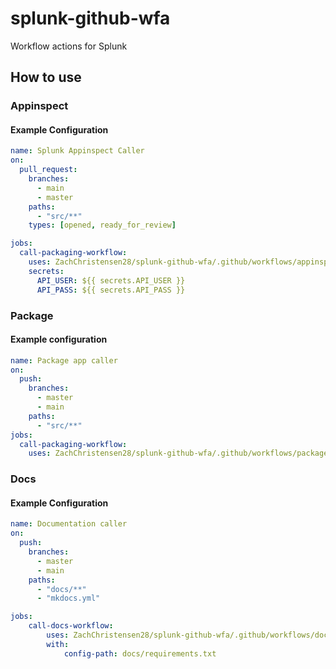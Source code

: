 # splunk-github-wfa

Workflow actions for Splunk

## How to use

### Appinspect

#### Example Configuration

```yaml
name: Splunk Appinspect Caller
on:
  pull_request:
    branches:
      - main
      - master
    paths:
      - "src/**"
    types: [opened, ready_for_review]

jobs:
  call-packaging-workflow:
    uses: ZachChristensen28/splunk-github-wfa/.github/workflows/appinspect.yml@154fb6bd5201e90183c99b40661cb931d61781b4
    secrets:
      API_USER: ${{ secrets.API_USER }}
      API_PASS: ${{ secrets.API_PASS }}
```

### Package

#### Example configuration

```yaml
name: Package app caller
on:
  push:
    branches:
      - master
      - main
    paths:
      - "src/**"
jobs:
  call-packaging-workflow:
    uses: ZachChristensen28/splunk-github-wfa/.github/workflows/package-app.yml@154fb6bd5201e90183c99b40661cb931d61781b4
```

### Docs

#### Example Configuration

```yaml
name: Documentation caller
on:
  push:
    branches:
      - master
      - main
    paths:
      - "docs/**"
      - "mkdocs.yml"

jobs:
    call-docs-workflow:
        uses: ZachChristensen28/splunk-github-wfa/.github/workflows/docs.yml@e96bdc58732819aa2a1f2a03cb8794c92cacd9f6
        with:
            config-path: docs/requirements.txt
```
